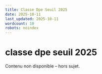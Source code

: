 ```yaml
---
title: Classe Dpe Seuil 2025
date: 2025-10-11
last_updated: 2025-10-11
wordcount: 10
robots: noindex
---
```


# classe dpe seuil 2025

Contenu non disponible – hors sujet.